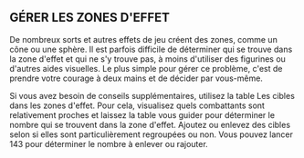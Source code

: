 ## GÉRER LES ZONES D'EFFET

De nombreux sorts et autres effets de jeu créent des zones,
comme un cône ou une sphère. Il est parfois difficile de
déterminer qui se trouve dans la zone d'effet et qui ne s'y trouve
pas, à moins d'utiliser des figurines ou d'autres aides visuelles.
Le plus simple pour gérer ce problème, c'est de prendre votre
courage à deux mains et de décider par vous-même.

Si vous avez besoin de conseils supplémentaires, utilisez
la table Les cibles dans les zones d'effet. Pour cela, visualisez
quels combattants sont relativement proches et laissez la
table vous guider pour déterminer le nombre qui se trouvent
dans la zone d'effet. Ajoutez ou enlevez des cibles selon si
elles sont particulièrement regroupées ou non. Vous pouvez
lancer 143 pour déterminer le nombre à enlever ou rajouter.
